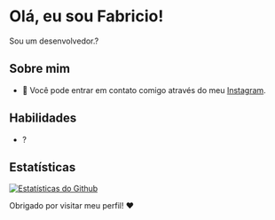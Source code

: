 

# Olá, eu sou Fabricio!

Sou um desenvolvedor.?

## Sobre mim

- 🌱 Você pode entrar em contato comigo através do meu [Instagram](https://www.instagram.com/fabriciotf_).

## Habilidades

- ?

## Estatísticas

[![Estatísticas do Github](https://github-readme-stats.vercel.app/api?username=FabricioFacco&show_icons=true&theme=dracula)](https://github.com/anuraghazra/github-readme-stats)

Obrigado por visitar meu perfil! :heart:
